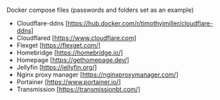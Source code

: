 Docker compose files (passwords and folders set as an example)

- Cloudflare-ddns [https://hub.docker.com/r/timothyjmiller/cloudflare-ddns]
- Cloudflared [https://www.cloudflare.com]
- Flexget [https://flexget.com/]
- Homebridge [https://homebridge.io/]
- Homepage [https://gethomepage.dev/]
- Jellyfin [https://jellyfin.org/]
- Nginx proxy manager [https://nginxproxymanager.com/]
- Portainer [https://www.portainer.io/]
- Transmission [https://transmissionbt.com/]
